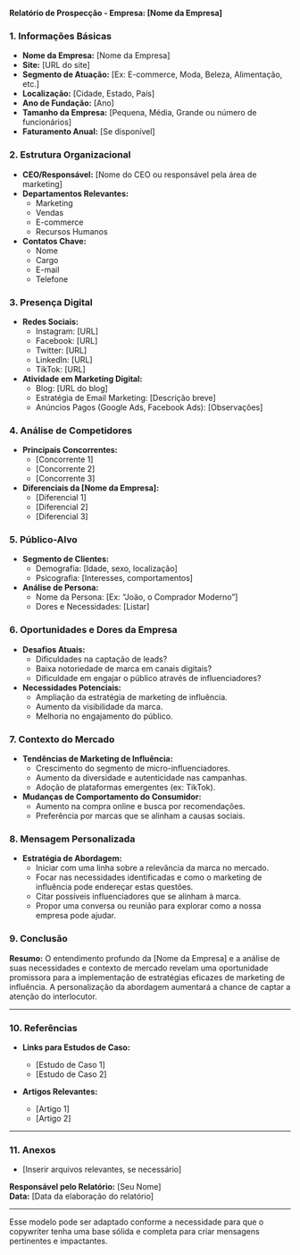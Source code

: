**Relatório de Prospecção - Empresa: [Nome da Empresa]**

### 1. Informações Básicas
- **Nome da Empresa:** [Nome da Empresa]
- **Site:** [URL do site]
- **Segmento de Atuação:** [Ex: E-commerce, Moda, Beleza, Alimentação, etc.]
- **Localização:** [Cidade, Estado, País]
- **Ano de Fundação:** [Ano]
- **Tamanho da Empresa:** [Pequena, Média, Grande ou número de funcionários]
- **Faturamento Anual:** [Se disponível]

### 2. Estrutura Organizacional
- **CEO/Responsável:** [Nome do CEO ou responsável pela área de marketing]
- **Departamentos Relevantes:**
  - Marketing
  - Vendas
  - E-commerce
  - Recursos Humanos
- **Contatos Chave:**
  - Nome
  - Cargo
  - E-mail
  - Telefone

### 3. Presença Digital
- **Redes Sociais:**
  - Instagram: [URL]
  - Facebook: [URL]
  - Twitter: [URL]
  - LinkedIn: [URL]
  - TikTok: [URL]
- **Atividade em Marketing Digital:**
  - Blog: [URL do blog]
  - Estratégia de Email Marketing: [Descrição breve]
  - Anúncios Pagos (Google Ads, Facebook Ads): [Observações]

### 4. Análise de Competidores
- **Principais Concorrentes:**
  - [Concorrente 1]
  - [Concorrente 2]
  - [Concorrente 3]
- **Diferenciais da [Nome da Empresa]:**
  - [Diferencial 1]
  - [Diferencial 2]
  - [Diferencial 3]

### 5. Público-Alvo
- **Segmento de Clientes:**
  - Demografia: [Idade, sexo, localização]
  - Psicografia: [Interesses, comportamentos]
- **Análise de Persona:**
  - Nome da Persona: [Ex: “João, o Comprador Moderno”]
  - Dores e Necessidades: [Listar]

### 6. Oportunidades e Dores da Empresa
- **Desafios Atuais:**
  - Dificuldades na captação de leads?
  - Baixa notoriedade de marca em canais digitais?
  - Dificuldade em engajar o público através de influenciadores?
- **Necessidades Potenciais:**
  - Ampliação da estratégia de marketing de influência.
  - Aumento da visibilidade da marca.
  - Melhoria no engajamento do público.

### 7. Contexto do Mercado
- **Tendências de Marketing de Influência:**
  - Crescimento do segmento de micro-influenciadores.
  - Aumento da diversidade e autenticidade nas campanhas.
  - Adoção de plataformas emergentes (ex: TikTok).
- **Mudanças de Comportamento do Consumidor:**
  - Aumento na compra online e busca por recomendações.
  - Preferência por marcas que se alinham a causas sociais.

### 8. Mensagem Personalizada
- **Estratégia de Abordagem:**
  - Iniciar com uma linha sobre a relevância da marca no mercado.
  - Focar nas necessidades identificadas e como o marketing de influência pode endereçar estas questões.
  - Citar possíveis influenciadores que se alinham à marca.
  - Propor uma conversa ou reunião para explorar como a nossa empresa pode ajudar.

### 9. Conclusão
**Resumo:**
O entendimento profundo da [Nome da Empresa] e a análise de suas necessidades e contexto de mercado revelam uma oportunidade promissora para a implementação de estratégias eficazes de marketing de influência. A personalização da abordagem aumentará a chance de captar a atenção do interlocutor. 

---

### 10. Referências
- **Links para Estudos de Caso:**
  - [Estudo de Caso 1]
  - [Estudo de Caso 2]
  
- **Artigos Relevantes:**
  - [Artigo 1]
  - [Artigo 2]

---

### 11. Anexos
- [Inserir arquivos relevantes, se necessário]

**Responsável pelo Relatório:** [Seu Nome]  
**Data:** [Data da elaboração do relatório]

--- 

Esse modelo pode ser adaptado conforme a necessidade para que o copywriter tenha uma base sólida e completa para criar mensagens pertinentes e impactantes.